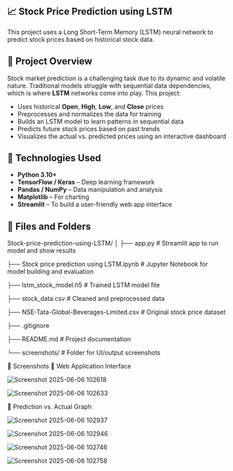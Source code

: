 ## **📈 Stock Price Prediction using LSTM**
This project uses a Long Short-Term Memory (LSTM) neural network to predict stock prices based on historical stock data.

## 📌 Project Overview

Stock market prediction is a challenging task due to its dynamic and volatile nature. Traditional models struggle with sequential
data dependencies, which is where **LSTM** networks come into play. This project:
- Uses historical **Open**, **High**, **Low**, and **Close** prices
- Preprocesses and normalizes the data for training
- Builds an LSTM model to learn patterns in sequential data
- Predicts future stock prices based on past trends
- Visualizes the actual vs. predicted prices using an interactive dashboard

## 🧠 Technologies Used
- **Python 3.10+**
- **TensorFlow / Keras** – Deep learning framework
- **Pandas / NumPy** – Data manipulation and analysis
- **Matplotlib** – For charting
- **Streamlit** – To build a user-friendly web app interface

## 🧰 Files and Folders

Stock-price-prediction-using-LSTM/
│
├── app.py # Streamlit app to run model and show results

├── Stock price prediction using LSTM.ipynb # Jupyter Notebook for model building and evaluation

├── lstm_stock_model.h5 # Trained LSTM model file

├── stock_data.csv # Cleaned and preprocessed data

├── NSE-Tata-Global-Beverages-Limited.csv # Original stock price dataset

├── .gitignore

├── README.md # Project documentation

└── screenshots/ # Folder for UI/output screenshots

📸 Screenshots
🔹 Web Application Interface


![Screenshot 2025-06-06 102618](https://github.com/user-attachments/assets/6fe4bfb8-197a-41e4-b2dc-0d7a277b114f)


![Screenshot 2025-06-06 102633](https://github.com/user-attachments/assets/935e60c6-025b-4ca8-a82f-a679d9daaff8)


🔹 Prediction vs. Actual Graph

![Screenshot 2025-06-06 102937](https://github.com/user-attachments/assets/16e636c9-cd60-40df-ae90-21504dddcc7b)

![Screenshot 2025-06-06 102946](https://github.com/user-attachments/assets/e1e79e27-6f20-401e-b9fd-25bd842ed0df)



![Screenshot 2025-06-06 102746](https://github.com/user-attachments/assets/f5c57df8-2824-486e-a36c-c8efc0f206ed)


![Screenshot 2025-06-06 102758](https://github.com/user-attachments/assets/9a18b136-39d9-42f5-bb59-c712d4137e1c)





